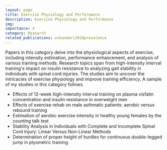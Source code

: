 ```yaml
---
layout: page
title: Exercise Physiology and Performance
description: Exercise Physiology and Performance
img:
importance: 4
category: Research
related_publications: eskandari2018prevalence
---
```



Papers in this category delve into the physiological aspects of exercise, including intensity estimation, performance enhancement, and analysis of various training methods. Research topics span from high-intensity interval training's impact on insulin resistance to analyzing gait stability in individuals with spinal cord injuries. The studies aim to uncover the intricacies of exercise physiology and improve training efficiency. A sample of my studies in this category follows.

-	Effects of 12-week high-intensity interval training on plasma visfatin concentration and insulin resistance in overweight men
-	Effects of exercise rehab on male asthmatic patients: aerobic versus rebound training
-	Estimation of aerobic exercise intensity in healthy young females by the counting talk test
-	Stability Analysis in Individuals with Complete and Incomplete Spinal Cord Injury: Linear Versus Non-Linear Methods
-	Determination of proper height of hurdles for continuous double-legged jump in plyometric training


